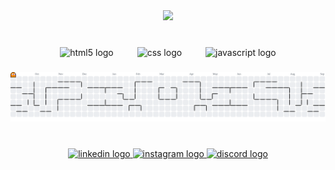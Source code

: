 <div align="center">
  <img height="200" src="https://media.licdn.com/dms/image/v2/D4E16AQF-LGtJAG1RpA/profile-displaybackgroundimage-shrink_350_1400/B4EZj8MLPBGoAY-/0/1756577708344?e=1759363200&v=beta&t=rlstt4sz2iibGVULoTeHhLjtYTz5jqR0-x5UmKwK4xM"  />
</div>

###

<br clear="both">

<div align="center">
  <img src="https://cdn.jsdelivr.net/gh/devicons/devicon/icons/html5/html5-original.svg" height="60" alt="html5 logo"  />
  <img width="30" />
  <img src="https://cdn.jsdelivr.net/gh/devicons/devicon/icons/css3/css3-original.svg" height="60" alt="css logo"  />
  <img width="30" />
  <img src="https://cdn.jsdelivr.net/gh/devicons/devicon/icons/javascript/javascript-original.svg" height="60" alt="javascript logo"  />
</div>

###

<picture>
  <source media="(prefers-color-scheme: dark)" srcset="https://raw.githubusercontent.com/Paulito12209/Paulito12209/output/pacman-contribution-graph-dark.svg">
  <source media="(prefers-color-scheme: light)" srcset="https://raw.githubusercontent.com/Paulito12209/Paulito12209/output/pacman-contribution-graph.svg">
  <img alt="pacman contribution graph" src="https://raw.githubusercontent.com/Paulito12209/Paulito12209/output/pacman-contribution-graph.svg">
</picture>

###

<br clear="both">

<div align="center">
  <a href="https://www.linkedin.com/in/paul-angeles-chaquire-654b34137/" target="_blank">
    <img src="https://raw.githubusercontent.com/maurodesouza/profile-readme-generator/master/src/assets/icons/social/linkedin/default.svg" width="80" height="50" alt="linkedin logo"  />
  </a>
  <a href="https://www.instagram.com/paulito12169/" target="_blank">
    <img src="https://raw.githubusercontent.com/maurodesouza/profile-readme-generator/master/src/assets/icons/social/instagram/default.svg" width="80" height="50" alt="instagram logo"  />
  </a>
  <a href="https://discord.com/users/241285471752290305" target="_blank">
    <img src="https://raw.githubusercontent.com/maurodesouza/profile-readme-generator/master/src/assets/icons/social/discord/default.svg" width="80" height="50" alt="discord logo"  />
  </a>
</div>

###
